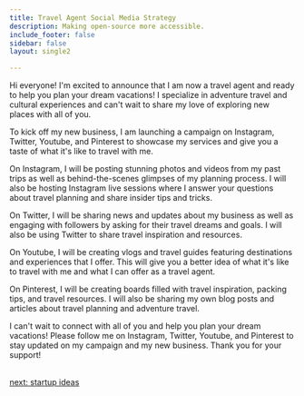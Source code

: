 ```yaml
---
title: Travel Agent Social Media Strategy
description: Making open-source more accessible.
include_footer: false
sidebar: false
layout: single2

---
```


<p>
Hi everyone! I'm excited to announce that I am now a travel agent and ready to help you plan your dream vacations! I specialize in adventure travel and cultural experiences and can't wait to share my love of exploring new places with all of you.

To kick off my new business, I am launching a campaign on Instagram, Twitter, Youtube, and Pinterest to showcase my services and give you a taste of what it's like to travel with me.

On Instagram, I will be posting stunning photos and videos from my past trips as well as behind-the-scenes glimpses of my planning process. I will also be hosting Instagram live sessions where I answer your questions about travel planning and share insider tips and tricks.

On Twitter, I will be sharing news and updates about my business as well as engaging with followers by asking for their travel dreams and goals. I will also be using Twitter to share travel inspiration and resources.

On Youtube, I will be creating vlogs and travel guides featuring destinations and experiences that I offer. This will give you a better idea of what it's like to travel with me and what I can offer as a travel agent.

On Pinterest, I will be creating boards filled with travel inspiration, packing tips, and travel resources. I will also be sharing my own blog posts and articles about travel planning and adventure travel.

I can't wait to connect with all of you and help you plan your dream vacations! Please follow me on Instagram, Twitter, Youtube, and Pinterest to stay updated on my campaign and my new business. Thank you for your support!

<br>
<a href="https://workdojos.com/travelagents/startup">next: startup ideas</a>
</p>